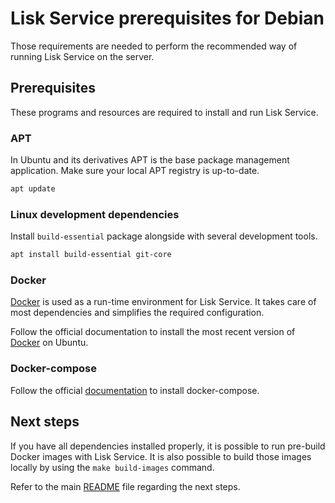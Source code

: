 # Lisk Service prerequisites for Debian

Those requirements are needed to perform the recommended way of running Lisk Service on the server.

## Prerequisites

These programs and resources are required to install and run Lisk Service.

### APT 

In Ubuntu and its derivatives APT is the base package management application. Make sure your local APT registry is up-to-date.

```bash
apt update
```

### Linux development dependencies

Install `build-essential` package alongside with several development tools.

```bash
apt install build-essential git-core
```

### Docker

[Docker](https://www.docker.com/) is used as a run-time environment for Lisk Service. It takes care of most dependencies and simplifies the required configuration.

Follow the official documentation to install the most recent version of [Docker](https://docs.docker.com/engine/install/ubuntu/) on Ubuntu.

### Docker-compose

Follow the official [documentation](https://docs.docker.com/compose/install/) to install docker-compose.

## Next steps

If you have all dependencies installed properly, it is possible to run pre-build Docker images with Lisk Service. It is also possible to build those images locally by using the `make build-images` command.

Refer to the main [README](../README.md) file regarding the next steps.

